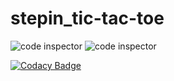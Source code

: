 # stepin_tic-tac-toe
![code inspector](https://www.code-inspector.com/project/28225/score/svg)
![code inspector](https://www.code-inspector.com/project/28225/status/svg)

[![Codacy Badge](https://app.codacy.com/project/badge/Grade/32a0ddd9e5d64e5fb951b90d5fb794a3)](https://www.codacy.com/gh/srijaganta/stepin_tic-tac-toe/dashboard?utm_source=github.com&amp;utm_medium=referral&amp;utm_content=srijaganta/stepin_tic-tac-toe&amp;utm_campaign=Badge_Grade)
